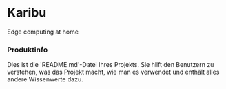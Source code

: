 Karibu
======

Edge computing at home

### Produktinfo

Dies ist die 'README.md'-Datei Ihres Projekts.
Sie hilft den Benutzern zu verstehen, was das Projekt macht,
wie man es verwendet und enthält alles andere Wissenwerte dazu.
